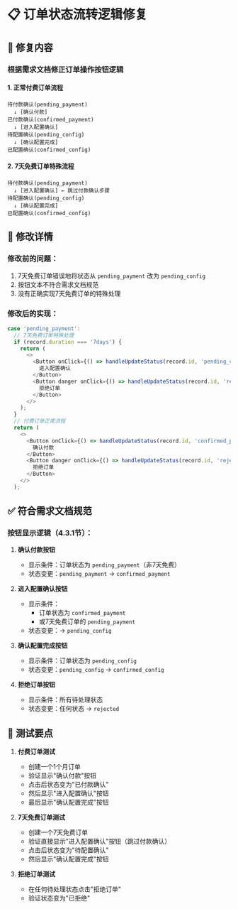 # 📋 订单状态流转逻辑修复

## 🔧 修复内容

### 根据需求文档修正订单操作按钮逻辑

#### 1. **正常付费订单流程**
```
待付款确认(pending_payment) 
  ↓ [确认付款]
已付款确认(confirmed_payment)
  ↓ [进入配置确认]  
待配置确认(pending_config)
  ↓ [确认配置完成]
已配置确认(confirmed_config)
```

#### 2. **7天免费订单特殊流程**
```
待付款确认(pending_payment)
  ↓ [进入配置确认] ← 跳过付款确认步骤
待配置确认(pending_config)
  ↓ [确认配置完成]
已配置确认(confirmed_config)
```

## 📝 修改详情

### 修改前的问题：
1. 7天免费订单错误地将状态从 `pending_payment` 改为 `pending_config`
2. 按钮文本不符合需求文档规范
3. 没有正确实现7天免费订单的特殊处理

### 修改后的实现：
```javascript
case 'pending_payment':
  // 7天免费订单特殊处理
  if (record.duration === '7days') {
    return (
      <>
        <Button onClick={() => handleUpdateStatus(record.id, 'pending_config')}>
          进入配置确认
        </Button>
        <Button danger onClick={() => handleUpdateStatus(record.id, 'rejected')}>
          拒绝订单
        </Button>
      </>
    );
  }
  // 付费订单正常流程
  return (
    <>
      <Button onClick={() => handleUpdateStatus(record.id, 'confirmed_payment')}>
        确认付款
      </Button>
      <Button danger onClick={() => handleUpdateStatus(record.id, 'rejected')}>
        拒绝订单
      </Button>
    </>
  );
```

## ✅ 符合需求文档规范

### 按钮显示逻辑（4.3.1节）：

1. **确认付款按钮**
   - 显示条件：订单状态为 `pending_payment`（非7天免费）
   - 状态变更：`pending_payment` → `confirmed_payment`

2. **进入配置确认按钮**
   - 显示条件：
     - 订单状态为 `confirmed_payment`
     - 或7天免费订单的 `pending_payment`
   - 状态变更：→ `pending_config`

3. **确认配置完成按钮**
   - 显示条件：订单状态为 `pending_config`
   - 状态变更：`pending_config` → `confirmed_config`

4. **拒绝订单按钮**
   - 显示条件：所有待处理状态
   - 状态变更：任何状态 → `rejected`

## 🎯 测试要点

1. **付费订单测试**
   - 创建一个1个月订单
   - 验证显示"确认付款"按钮
   - 点击后状态变为"已付款确认"
   - 然后显示"进入配置确认"按钮
   - 最后显示"确认配置完成"按钮

2. **7天免费订单测试**
   - 创建一个7天免费订单
   - 验证直接显示"进入配置确认"按钮（跳过付款确认）
   - 点击后状态变为"待配置确认"
   - 然后显示"确认配置完成"按钮

3. **拒绝订单测试**
   - 在任何待处理状态点击"拒绝订单"
   - 验证状态变为"已拒绝"
